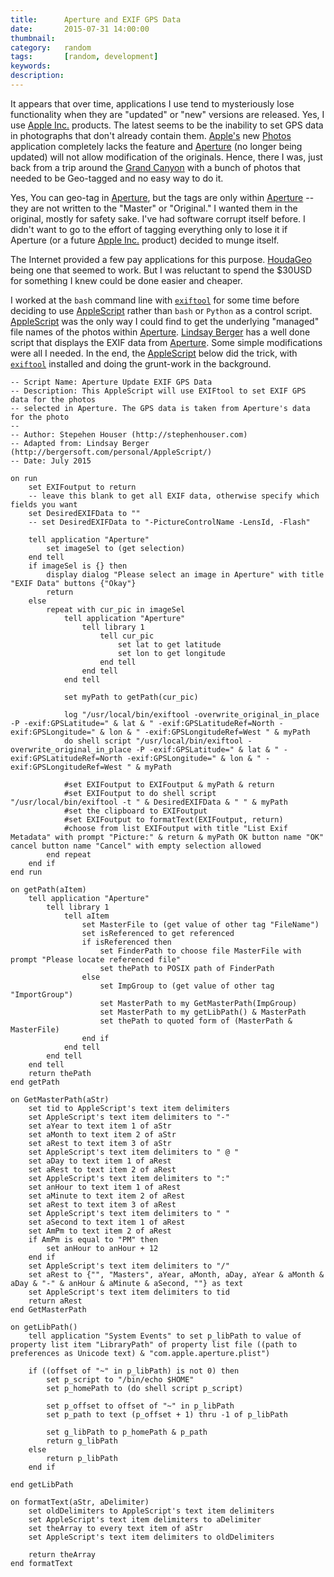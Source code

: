 ```yaml
---
title: 		Aperture and EXIF GPS Data
date: 		2015-07-31 14:00:00
thumbnail:
category:	random
tags: 		[random, development]
keywords:
description:
---
```

It appears that over time, applications I use tend to mysteriously lose functionality when they are "updated" or "new" versions are released. Yes, I use [Apple Inc.][Apple] products. The latest seems to be the inability to set GPS data in photographs that don't already contain them. [Apple's][Apple] new [Photos][Photos] application completely lacks the feature and [Aperture][Aperture] (no longer being updated) will not allow modification of the originals. Hence, there I was, just back from a trip around the [Grand Canyon][GrandCanyon] with a bunch of photos that needed to be Geo-tagged and no easy way to do it.

Yes, You can geo-tag in [Aperture][Aperture], but the tags are only within [Aperture][Aperture] -- they are not written to the "Master" or "Original." I wanted them in the original, mostly for safety sake. I've had software corrupt itself before. I didn't want to go to the effort of tagging everything only to lose it if Aperture (or a future [Apple Inc.][Apple] product) decided to munge itself.

The Internet provided a few pay applications for this purpose. [HoudaGeo][HoudaGeo] being one that seemed to work. But I was reluctant to spend the $30USD for something I knew could be done easier and cheaper.

I worked at the `bash` command line with [`exiftool`][EXIFTool] for some time before deciding to use [AppleScript][AppleScript] rather than `bash` or `Python` as a control script. [AppleScript][AppleScript] was the only way I could find to get the underlying "managed" file names of the photos within [Aperture][Aperture]. [Lindsay Berger](http://bergersoft.com/personal/AppleScript/) has a well done script that displays the EXIF data from [Aperture][Aperture]. Some simple modifications
were all I needed. In the end, the [AppleScript][AppleScript] below did the trick, with [`exiftool`][EXIFTool] installed and doing the grunt-work in the background.

````AppleScript
-- Script Name: Aperture Update EXIF GPS Data
-- Description: This AppleScript will use EXIFtool to set EXIF GPS data for the photos 
-- selected in Aperture. The GPS data is taken from Aperture's data for the photo
--
-- Author: Stepehen Houser (http://stephenhouser.com)
-- Adapted from: Lindsay Berger (http://bergersoft.com/personal/AppleScript/)
-- Date: July 2015

on run
    set EXIFoutput to return
    -- leave this blank to get all EXIF data, otherwise specify which fields you want
    set DesiredEXIFData to ""
    -- set DesiredEXIFData to "-PictureControlName -LensId, -Flash"
    
    tell application "Aperture"
        set imageSel to (get selection)
    end tell
    if imageSel is {} then
        display dialog "Please select an image in Aperture" with title "EXIF Data" buttons {"Okay"}
        return
    else
        repeat with cur_pic in imageSel
            tell application "Aperture"
                tell library 1
                    tell cur_pic
                        set lat to get latitude
                        set lon to get longitude
                    end tell
                end tell
            end tell
            
            set myPath to getPath(cur_pic)
            
            log "/usr/local/bin/exiftool -overwrite_original_in_place -P -exif:GPSLatitude=" & lat & " -exif:GPSLatitudeRef=North -exif:GPSLongitude=" & lon & " -exif:GPSLongitudeRef=West " & myPath
            do shell script "/usr/local/bin/exiftool -overwrite_original_in_place -P -exif:GPSLatitude=" & lat & " -exif:GPSLatitudeRef=North -exif:GPSLongitude=" & lon & " -exif:GPSLongitudeRef=West " & myPath
            
            #set EXIFoutput to EXIFoutput & myPath & return
            #set EXIFoutput to do shell script "/usr/local/bin/exiftool -t " & DesiredEXIFData & " " & myPath
            #set the clipboard to EXIFoutput
            #set EXIFoutput to formatText(EXIFoutput, return)
            #choose from list EXIFoutput with title "List Exif Metadata" with prompt "Picture:" & return & myPath OK button name "OK" cancel button name "Cancel" with empty selection allowed          
        end repeat
    end if
end run

on getPath(aItem)
    tell application "Aperture"
        tell library 1
            tell aItem
                set MasterFile to (get value of other tag "FileName")
                set isReferenced to get referenced
                if isReferenced then
                    set FinderPath to choose file MasterFile with prompt "Please locate referenced file"
                    set thePath to POSIX path of FinderPath
                else
                    set ImpGroup to (get value of other tag "ImportGroup")
                    set MasterPath to my GetMasterPath(ImpGroup)
                    set MasterPath to my getLibPath() & MasterPath
                    set thePath to quoted form of (MasterPath & MasterFile)
                end if
            end tell
        end tell
    end tell
    return thePath
end getPath

on GetMasterPath(aStr)
    set tid to AppleScript's text item delimiters
    set AppleScript's text item delimiters to "-"
    set aYear to text item 1 of aStr
    set aMonth to text item 2 of aStr
    set aRest to text item 3 of aStr
    set AppleScript's text item delimiters to " @ "
    set aDay to text item 1 of aRest
    set aRest to text item 2 of aRest
    set AppleScript's text item delimiters to ":"
    set anHour to text item 1 of aRest
    set aMinute to text item 2 of aRest
    set aRest to text item 3 of aRest
    set AppleScript's text item delimiters to " "
    set aSecond to text item 1 of aRest
    set AmPm to text item 2 of aRest
    if AmPm is equal to "PM" then
        set anHour to anHour + 12
    end if
    set AppleScript's text item delimiters to "/"
    set aRest to {"", "Masters", aYear, aMonth, aDay, aYear & aMonth & aDay & "-" & anHour & aMinute & aSecond, ""} as text
    set AppleScript's text item delimiters to tid
    return aRest
end GetMasterPath

on getLibPath()
    tell application "System Events" to set p_libPath to value of property list item "LibraryPath" of property list file ((path to preferences as Unicode text) & "com.apple.aperture.plist")
    
    if ((offset of "~" in p_libPath) is not 0) then
        set p_script to "/bin/echo $HOME"
        set p_homePath to (do shell script p_script)
        
        set p_offset to offset of "~" in p_libPath
        set p_path to text (p_offset + 1) thru -1 of p_libPath
        
        set g_libPath to p_homePath & p_path
        return g_libPath
    else
        return p_libPath
    end if
    
end getLibPath

on formatText(aStr, aDelimiter)
    set oldDelimiters to AppleScript's text item delimiters
    set AppleScript's text item delimiters to aDelimiter
    set theArray to every text item of aStr
    set AppleScript's text item delimiters to oldDelimiters
    
    return theArray
end formatText
````

  [Apple]: http://apple.com
  [Photos]: https://www.apple.com/osx/photos/
  [Aperture]: https://en.wikipedia.org/wiki/Aperture_(software)
  [GrandCanyon]: http://www.nps.gov/grca/index.htm
  [HoudaGeo]: http://www.houdah.com
  [EXIFtool]: http://www.sno.phy.queensu.ca/~phil/exiftool/
  [AppleScript]: https://en.wikipedia.org/wiki/AppleScript